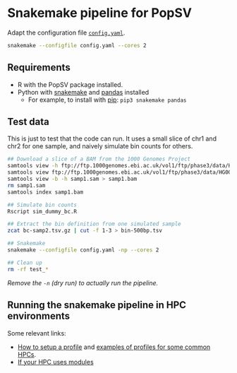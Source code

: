 # Snakemake pipeline for PopSV

Adapt the configuration file [`config.yaml`](config.yaml).

```sh
snakemake --configfile config.yaml --cores 2
```

## Requirements

- R with the PopSV package installed.
- Python with [snakemake](https://snakemake.readthedocs.io/en/stable/) and [pandas](https://pandas.pydata.org/) installed
    - For example, to install with [pip](https://pip.pypa.io/en/stable/): `pip3 snakemake pandas`

## Test data

This is just to test that the code can run.
It uses a small slice of chr1 and chr2 for one sample, and naively simulate bin counts for others.

```sh
## Download a slice of a BAM from the 1000 Genomes Project
samtools view -h ftp://ftp.1000genomes.ebi.ac.uk/vol1/ftp/phase3/data/HG00096/alignment/HG00096.mapped.ILLUMINA.bwa.GBR.low_coverage.20120522.bam 1:1-1000000 > samp1.sam
samtools view ftp://ftp.1000genomes.ebi.ac.uk/vol1/ftp/phase3/data/HG00096/alignment/HG00096.mapped.ILLUMINA.bwa.GBR.low_coverage.20120522.bam 2:1-1000000 >> samp1.sam
samtools view -b -h samp1.sam > samp1.bam
rm samp1.sam
samtools index samp1.bam

## Simulate bin counts
Rscript sim_dummy_bc.R

## Extract the bin definition from one simulated sample
zcat bc-samp2.tsv.gz | cut -f 1-3 > bin-500bp.tsv

## Snakemake
snakemake --configfile config.yaml -np --cores 2

## Clean up
rm -rf test_*
```

*Remove the `-n` (dry run) to actually run the pipeline.*

## Running the snakemake pipeline in HPC environments

Some relevant links:

- [How to setup a profile](https://snakemake.readthedocs.io/en/stable/executing/cli.html#profiles) and [examples of profiles for some common HPCs](https://github.com/snakemake-profiles/doc).
- [If your HPC uses modules](https://snakemake.readthedocs.io/en/stable/snakefiles/deployment.html?highlight=hpc#using-environment-modules)
